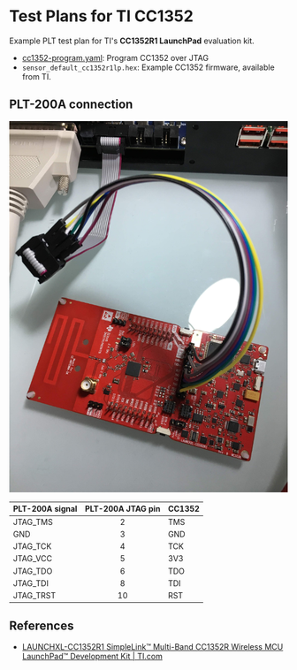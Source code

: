 # Test Plans for TI CC1352

Example PLT test plan for TI's
**CC1352R1 LaunchPad** evaluation kit.

- [cc1352-program.yaml](cc1352-program.yaml): Program CC1352 over JTAG
- `sensor_default_cc1352r1lp.hex`: Example CC1352 firmware, available from TI.

## PLT-200A connection

![image](images/plt200a-cc1352-launchpad-hookup.jpg)

| PLT-200A signal | PLT-200A JTAG pin | CC1352  |
|-----------------|:-----------------:|---------|
| JTAG\_TMS       | 2                 | TMS     |
| GND             | 3                 | GND     |
| JTAG\_TCK       | 4                 | TCK     |
| JTAG\_VCC       | 5                 | 3V3     |
| JTAG\_TDO       | 6                 | TDO     |
| JTAG\_TDI       | 8                 | TDI     |
| JTAG\_TRST      | 10                | RST     |

## References

- [LAUNCHXL-CC1352R1 SimpleLink™ Multi-Band CC1352R Wireless MCU LaunchPad™ Development Kit | TI.com](http://www.ti.com/tool/LAUNCHXL-CC1352R1)
